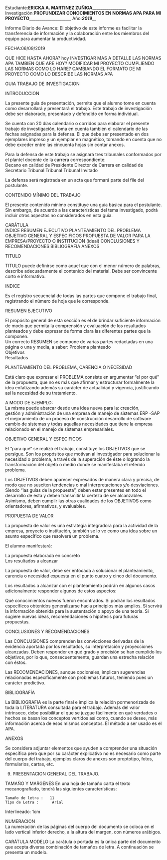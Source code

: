 Estudiante:__________ERICKA A. MARTINEZ ZUÑIGA___________________________
Investigación:______PROFUNDIZAR CONOCIMIENTOS EN NORMAS APA PARA MI PROYECTO___________________________
Año:_____2019_______

Informe Diario de Avance:
El objetivo de este informe es facilitar la transferencia de información y la colaboración entre los miembros del equipo para aumentar la productividad.

FECHA:06/09/2019

QUE HICE HASTA AHORA?
hoy
INVESTIGAR MAS A DETALLE LAS NORMAS APA
TAMBIEN 
QUE ARE HOY?
MODIFICAR MI PROYECTO CUMPLIENDO LAS NORMAS 
COMO LO HARE?
CAMBIANDO EL FORMATO DE MI PROYECTO COMO LO DESCRIBE LAS NORMAS APA



GUIA 
TRABAJO DE INVESTIGACION 
 
 
INTRODUCCION 
 
La presente guía de presentación, permite que el alumno tome en cuenta como desarrollará y  presentará el trabajo. Este trabajo de investigación debe ser elaborado, presentado y defendido en forma individual. 
 
Se cuenta con 20 días calendario o corridos  para elaborar el presente trabajo de investigación, toma en  cuenta también el calendario de las fechas asignadas para la defensa. El que debe ser presentado en dos ejemplares impreso y  un ejemplar en magnético, tomando en cuenta que no debe exceder entre las cincuenta hojas sin contar anexos. 
 
Para la defensa de este trabajo se asignará tres tribunales conformados por el plantel docente de la carrera correspondiente:  
Decano en calidad de Presidente 
Director de Carrera en calidad de Secretario 
Tribunal 
Tribunal
Tribunal 
Invitado
 
La defensa será registrada en un acta  que formará parte del  file del postulante. 
 
CONTENIDO MÍNIMO DEL TRABAJO 
 
El presente contenido mínimo constituye una guía básica para el postulante. Sin embargo, de acuerdo a las características del tema investigado, podrá incluir otros aspectos no considerados en esta guía. 
 
CARÁTULA  
ÍNDICE 
RESUMEN EJECUTIVO 
PLANTEAMIENTO DEL  PROBLEMA 
OBJETIVO GENERAL Y ESPECIFICOS 
PROPUESTA  DE VALOR PARA LA EMPRESA/PROYECTO O 
INSTITUCION  (ideal) 
CONCLUSIONES Y RECOMENDACIONES 
BIBLIOGRAFIA 
ANEXOS 
 
 

TITULO 
 
TITULO puede definirse como aquel que con el menor número de palabras, describe adecuadamente el contenido del material. Debe ser convincente corto e informativo. 
 
INDICE 
 
Es el registro  secuencial de todas las partes que compone el trabajo final, registrando el número de hoja  que le corresponde. 
 
RESUMEN EJECUTIVO  
 
El propósito general de esta sección es el de brindar suficiente información de modo que permita la comprensión y evaluación de los resultados planteados y debe expresar de forma clara las diferentes partes que la componen.  
Un correcto RESUMEN se compone de varias partes redactadas en una página o una y media, a saber: 
Problema planteado  
Objetivos  
Resultados 
 
 
PLANTEAMIENTO DEL PROBLEMA, CARENCIA O NECESIDAD 
 
 
Está claro que expresar el PROBLEMA consiste en argumentar “el por qué” de la propuesta, que no es más que afirmar y estructurar formalmente la idea enfatizando además su carácter de actualidad y vigencia, justificando así la necesidad de su tratamiento. 
 
A MODO DE EJEMPLO:  
La misma puede abarcar desde una idea  nueva para  la: 
creación,  
gestión y administración de una empresa de manejo de sistemas ERP -SAP
el mejoramiento de un proceso de construcción desarrollo de software 
cambio de sistemas 
y todas aquellas necesidades que tiene la empresa relacionado  en el manejo de sistemas empresariales. 
 
 
OBJETIVO GENERAL Y ESPECIFICOS 
 
El “para qué” se realizó el trabajo, constituye los OBJETIVOS que se persigue. Son los propósitos que motivan al investigador para solucionar la necesidad o problema, a través de la superación de éste o logrando la transformación del objeto o medio donde se manifestaba el referido problema. 
 
Los OBJETIVOS deben aparecer expresados de manera clara y precisa, de modo que no susciten tendencias o mal interpretaciones y/o desviaciones. Siendo “las guías de la propuesta”, deben estar presentes en todo el desarrollo de ésta y deben transmitir la certeza de ser alcanzables. Asimismo, deben cumplir las otras cualidades de los OBJETIVOS como orientadores, afirmativos, y evaluables. 
 
PROPUESTA DE VALOR  
 
La propuesta de valor es una estrategia integradora para la actividad de la empresa, proyecto o institución, también se lo  ve como una idea sobre un asunto específico que resolverá un problema. 
 
El alumno  manifestará: 
 
La propuesta elaborada en concreto  
Los resultados a alcanzar  
 
La propuesta de valor, debe ser enfocada a solucionar  el planteamiento, carencia o necesidad expuesta en el punto cuatro y cinco del documento.  
 
Los resultados a alcanzar con el planteamiento podrán en algunos casos adicionalmente  responder algunos de estos  aspectos: 
 
Qué conocimientos nuevos fueron encontrados. 
Si podrán los resultados específicos obtenidos generalizarse hacia principios más amplios. 
Si servirá la información obtenida para la sustentación o apoyo de una teoría. 
Si sugiere nuevas ideas, recomendaciones o hipótesis para futuras propuestas. 
 
CONCLUSIONES Y RECOMENDACIONES  
 
Las CONCLUSIONES comprenden las convicciones derivadas de la evidencia aportada por los resultados, su interpretación  y proyecciones alcanzadas. Deben responder en qué grado y precisión se han cumplido los objetivos, por lo que, consecuentemente, guardan una estrecha relación con éstos. 
 
Las RECOMENDACIONES, aunque opcionales, implican sugerencias relacionadas específicamente con problemas futuros, teniendo pues un carácter predictivo.  
 
 
BIBLIOGRAFÍA 
 
La BIBLIOGRAFIA es la parte final e implica la relación pormenorizada de toda la LITERATURA consultada para el trabajo. Además del valor intrínseco, debe posibilitar el que se juzgue fácilmente en qué verdades o hechos se basan los conceptos vertidos así como, cuando se desee, más información acerca de esos mismos conceptos. El método a ser usado es el APA. 
 
ANEXOS 
 
Se considera adjuntar  elementos  que ayuden a comprender  una situación específica pero que por su carácter explicativo no es necesario como  parte del cuerpo del trabajo, ejemplos claros de anexos son proptotipo, fotos,  formularios,  cartas, etc. 
 
 
9. PRESENTACION GENERAL DEL TRABAJO. 
 
TAMAÑO Y MARGENES 
En una hoja de tamaño carta el texto mecanografiado, tendrá las siguientes características: 
 
	Tamaño de letra :  	11 
	Tipo de Letra :  	 Arial 
Interlineado:              1cm 

 
NUMERACION  
La numeración de las páginas del cuerpo del documento se coloca en el lado vertical inferior derecho, a la altura del margen, con números arábigos.  
 
CARÁTULA MODELO 
La carátula o portada es la única parte del documento que acepta diversa combinación de tamaños de letra. A continuación se presenta un modelo. 
 

